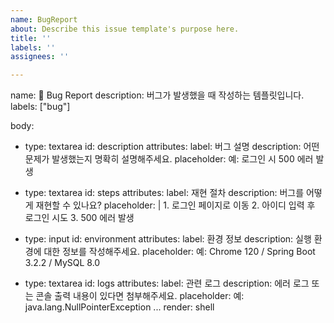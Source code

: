 ```yaml
---
name: BugReport
about: Describe this issue template's purpose here.
title: ''
labels: ''
assignees: ''

---
```


name: 🐞 Bug Report
description: 버그가 발생했을 때 작성하는 템플릿입니다.
labels: ["bug"]

body:
  - type: textarea
    id: description
    attributes:
      label: 버그 설명
      description: 어떤 문제가 발생했는지 명확히 설명해주세요.
      placeholder: 예: 로그인 시 500 에러 발생

  - type: textarea
    id: steps
    attributes:
      label: 재현 절차
      description: 버그를 어떻게 재현할 수 있나요?
      placeholder: |
        1. 로그인 페이지로 이동
        2. 아이디 입력 후 로그인 시도
        3. 500 에러 발생

  - type: input
    id: environment
    attributes:
      label: 환경 정보
      description: 실행 환경에 대한 정보를 작성해주세요.
      placeholder: 예: Chrome 120 / Spring Boot 3.2.2 / MySQL 8.0

  - type: textarea
    id: logs
    attributes:
      label: 관련 로그
      description: 에러 로그 또는 콘솔 출력 내용이 있다면 첨부해주세요.
      placeholder: 예: java.lang.NullPointerException ...
      render: shell
